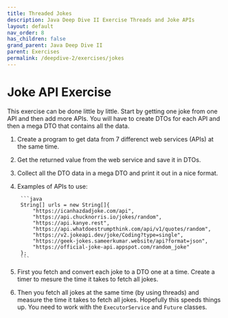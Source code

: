```yaml
---
title: Threaded Jokes
description: Java Deep Dive II Exercise Threads and Joke APIs
layout: default
nav_order: 8
has_children: false
grand_parent: Java Deep Dive II
parent: Exercises
permalink: /deepdive-2/exercises/jokes
---
```

# Joke API Exercise

This exercise can be done little by little. Start by getting one joke from one API and then add more APIs. You will have to create DTOs for each API and then a mega DTO that contains all the data.

1. Create a program to get data from 7 differenct web services (APIs) at the same time.
2. Get the returned value from the web service and save it in DTOs.
3. Collect all the DTO data in a mega DTO and print it out in a nice format.
4. Examples of APIs to use:

        ```java
        String[] urls = new String[]{
            "https://icanhazdadjoke.com/api",
            "https://api.chucknorris.io/jokes/random",
            "https://api.kanye.rest",
            "https://api.whatdoestrumpthink.com/api/v1/quotes/random",
            "https://v2.jokeapi.dev/joke/Coding?type=single",
            "https://geek-jokes.sameerkumar.website/api?format=json",
            "https://official-joke-api.appspot.com/random_joke"
        };
        ```
5. First you fetch and convert each joke to a DTO one at a time. Create a timer to mesure the time it takes to fetch all jokes.

6. Then you fetch all jokes at the same time (by using threads) and measure the time it takes to fetch all jokes. Hopefully this speeds things up. You need to work with the `ExecutorService` and `Future` classes.
